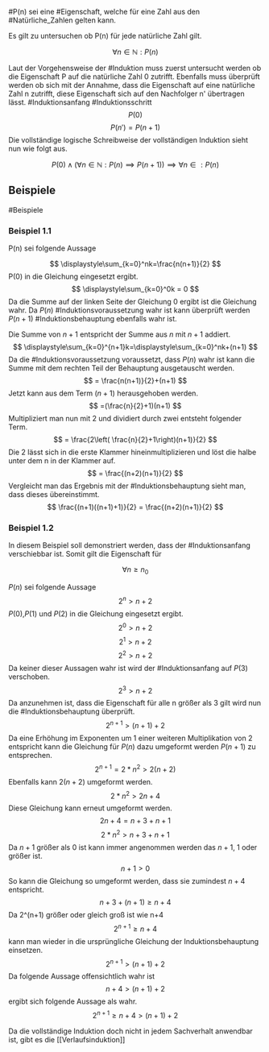 
#P(n) sei eine #Eigenschaft, welche für eine Zahl aus den #Natürliche_Zahlen gelten kann.

Es gilt zu untersuchen ob P(n) für jede natürliche Zahl gilt. 

$$
\forall n \in \mathbb{N} :P(n)
$$

Laut der Vorgehensweise der #Induktion muss zuerst untersucht werden ob die Eigenschaft P auf die natürliche Zahl 0 zutrifft. Ebenfalls muss überprüft werden ob sich mit der Annahme, dass die Eigenschaft auf eine natürliche Zahl n zutrifft, diese Eigenschaft sich auf den Nachfolger n' übertragen lässt. #Induktionsanfang #Induktionsschritt
$$
P(0) 
$$
$$
P(n') = P(n+1)
$$
Die vollständige logische Schreibweise der vollständigen Induktion sieht nun wie folgt aus.

$$
P(0) \land (\forall n \in \mathbb{N} : P(n) \implies P(n+1)) \implies \forall n \in : P(n)
$$
## Beispiele
#Beispiele
### Beispiel 1.1

P(n) sei folgende Aussage

$$
\displaystyle\sum_{k=0}^nk=\frac{n(n+1)}{2}
$$
P(0) in die Gleichung eingesetzt ergibt.
$$
\displaystyle\sum_{k=0}^0k = 0
$$
Da die Summe auf der linken Seite der Gleichung 0 ergibt ist die Gleichung wahr. Da $P(n)$ #Induktionsvoraussetzung wahr ist kann überprüft werden $P(n+1)$ #Induktionsbehauptung ebenfalls wahr ist.

Die Summe von $n+1$ entspricht der Summe aus $n$ mit $n+1$ addiert.
$$
\displaystyle\sum_{k=0}^{n+1}k=\displaystyle\sum_{k=0}^nk+(n+1)
$$
Da die #Induktionsvoraussetzung voraussetzt, dass $P(n)$ wahr ist kann die Summe mit dem rechten Teil der Behauptung ausgetauscht werden.
$$
= \frac{n(n+1)}{2}+(n+1)
$$
Jetzt kann aus dem Term $(n+1)$ herausgehoben werden.
$$
=(\frac{n}{2}+1)(n+1)
$$
Multipliziert man nun mit 2 und dividiert durch zwei entsteht folgender Term.
$$
= \frac{2\left( \frac{n}{2}+1\right)(n+1)}{2}
$$
Die 2 lässt sich in die erste Klammer hineinmultiplizieren und löst die halbe unter dem n in der Klammer auf.
$$
= \frac{(n+2)(n+1)}{2}
$$
Vergleicht man das Ergebnis mit der #Induktionsbehauptung sieht man, dass dieses übereinstimmt.
$$
\frac{(n+1)((n+1)+1)}{2} = \frac{(n+2)(n+1)}{2}
$$
### Beispiel 1.2
In diesem Beispiel soll demonstriert werden, dass der #Induktionsanfang verschiebbar ist. Somit gilt die Eigenschaft für

$$
\forall n \geq n_{0}
$$

$P(n)$ sei folgende Aussage
$$
2^n > n+2
$$
$P(0)$,$P(1)$ und $P(2)$ in die Gleichung eingesetzt ergibt.
$$
2^0 > n+2
$$
$$
2^1>n+2
$$
$$
2^2>n+2
$$
Da keiner dieser Aussagen wahr ist wird der #Induktionsanfang auf $P(3)$ verschoben.
$$
2^3>n+2
$$
Da anzunehmen ist, dass die Eigenschaft für alle n größer als 3 gilt wird nun die #Induktionsbehauptung überprüft.
$$
2^{n+1} > (n+1) +2
$$
Da eine Erhöhung im Exponenten um 1 einer weiteren Multiplikation von 2 entspricht kann die Gleichung für $P(n)$ dazu umgeformt werden $P(n+1)$ zu entsprechen.
$$
2^{n+1} = 2*n^2 > 2(n+2)
$$
Ebenfalls kann $2(n+2)$ umgeformt werden.
$$
2*n^2>2n+4
$$
Diese Gleichung kann erneut umgeformt werden.
$$
2n+4 = n+3+n+1
$$
$$
2*n^2>n+3+n+1
$$
Da $n+1$ größer als 0 ist kann immer angenommen werden das $n+1$, 1 oder größer ist.
$$
n+1 > 0
$$
So kann die Gleichung so umgeformt werden, dass sie zumindest $n+4$ entspricht.
$$
n + 3 + (n+1) \geq n+4
$$
Da 2^(n+1) größer  oder gleich groß ist wie n+4  
$$
2^{n+1} \geq  n+4
$$
kann man wieder in die ursprüngliche Gleichung der Induktionsbehauptung einsetzen. 
$$
2^{n+1}>(n+1)+2
$$
Da folgende Aussage offensichtlich wahr ist
$$
n+4>(n+1)+2
$$ergibt sich folgende Aussage als wahr.
$$
2^{n+1} \geq n+4>(n+1)+2
$$


Da die vollständige Induktion doch nicht in jedem Sachverhalt anwendbar ist, gibt es die [[Verlaufsinduktion]]